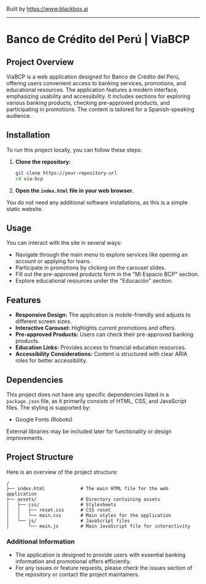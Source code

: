 
Built by https://www.blackbox.ai

---

# Banco de Crédito del Perú | ViaBCP

## Project Overview
ViaBCP is a web application designed for Banco de Crédito del Perú, offering users convenient access to banking services, promotions, and educational resources. The application features a modern interface, emphasizing usability and accessibility. It includes sections for exploring various banking products, checking pre-approved products, and participating in promotions. The content is tailored for a Spanish-speaking audience.

## Installation
To run this project locally, you can follow these steps:

1. **Clone the repository:**
   ```bash
   git clone https://your-repository-url
   cd via-bcp
   ```

2. **Open the `index.html` file in your web browser.**

You do not need any additional software installations, as this is a simple static website.

## Usage
You can interact with the site in several ways:
- Navigate through the main menu to explore services like opening an account or applying for loans.
- Participate in promotions by clicking on the carousel slides.
- Fill out the pre-approved products form in the "Mi Espacio BCP" section.
- Explore educational resources under the "Educación" section.

## Features
- **Responsive Design:** The application is mobile-friendly and adjusts to different screen sizes.
- **Interactive Carousel:** Highlights current promotions and offers.
- **Pre-approved Products:** Users can check their pre-approved banking products.
- **Education Links:** Provides access to financial education resources.
- **Accessibility Considerations:** Content is structured with clear ARIA roles for better accessibility.

## Dependencies
This project does not have any specific dependencies listed in a `package.json` file, as it primarily consists of HTML, CSS, and JavaScript files. The styling is supported by:
- Google Fonts (Roboto)

External libraries may be included later for functionality or design improvements.

## Project Structure
Here is an overview of the project structure:

```
/
├── index.html             # The main HTML file for the web application
├── assets/                # Directory containing assets
│   ├── css/               # Stylesheets
│   │   ├── reset.css      # CSS reset
│   │   └── main.css       # Main styles for the application
│   └── js/                # JavaScript files
│       └── main.js        # Main JavaScript file for interactivity
```

### Additional Information
- The application is designed to provide users with essential banking information and promotional offers efficiently.
- For any issues or feature requests, please check the issues section of the repository or contact the project maintainers.